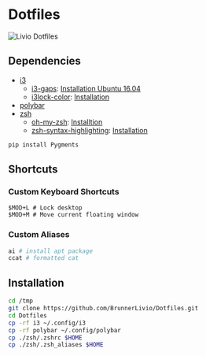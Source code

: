 # Dotfiles

![Livio Dotfiles](https://i.imgur.com/9Qj8IaF.jpg)

## Dependencies
 - [i3](https://i3wm.org/)
    - [i3-gaps](https://github.com/Airblader/i3): 
[Installation Ubuntu 16.04](https://gist.github.com/aaronsaderholm/872d55a1cec3969a5baf549f840147f1)
    - [i3lock-color](https://github.com/chrjguill/i3lock-color): [Installation](https://github.com/chrjguill/i3lock-color#building)
 - [polybar](https://github.com/jaagr/polybar)
 - [zsh](http://www.zsh.org/)
    - [oh-my-zsh](https://github.com/robbyrussell/oh-my-zsh): [Installtion](https://github.com/robbyrussell/oh-my-zsh#basic-installation)
    - [zsh-syntax-highlighting](https://github.com/zsh-users/zsh-syntax-highlighting): [Installation](https://github.com/zsh-users/zsh-syntax-highlighting/blob/master/INSTALL.md)

```bash
pip install Pygments
```

## Shortcuts

### Custom Keyboard Shortcuts

```
$MOD+L # Lock desktop
$MOD+M # Move current floating window
```

### Custom Aliases

```bash
ai # install apt package
ccat # formatted cat
```

## Installation


```bash
cd /tmp
git clone https://github.com/BrunnerLivio/Dotfiles.git
cd Dotfiles
cp -rf i3 ~/.config/i3
cp -rf polybar ~/.config/polybar
cp ./zsh/.zshrc $HOME
cp ./zsh/.zsh_aliases $HOME
```